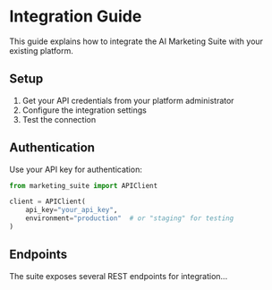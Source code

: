 # Integration Guide

This guide explains how to integrate the AI Marketing Suite with your existing platform.

## Setup

1. Get your API credentials from your platform administrator
2. Configure the integration settings
3. Test the connection

## Authentication

Use your API key for authentication:

```python
from marketing_suite import APIClient

client = APIClient(
    api_key="your_api_key",
    environment="production"  # or "staging" for testing
)
```

## Endpoints

The suite exposes several REST endpoints for integration...

